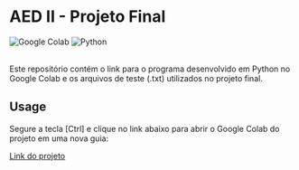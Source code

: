 # AED II - Projeto Final

![Google Colab](https://img.shields.io/badge/Colab-F9AB00?style=for-the-badge&logo=googlecolab&color=525252)
![Python](https://img.shields.io/badge/Python-FFD43B?style=for-the-badge&logo=python&logoColor=darkgreen)

<br>
Este repositório contém o link para o programa desenvolvido em Python no Google Colab e os arquivos de teste (.txt) utilizados no projeto final.

## Usage

Segure a tecla [Ctrl] e clique no link abaixo para abrir o Google Colab do projeto em uma nova guia:

[Link do projeto](https://colab.research.google.com/drive/1Y-lVPQsYByn08g6gLV12CKxs6vk1Ke3E?usp=sharing)

